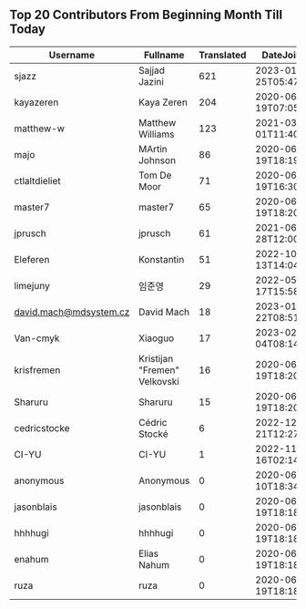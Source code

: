 ## Top 20 Contributors From Beginning Month Till Today ##
|Username|Fullname|Translated|DateJoined|
|--------|--------|----------|----------|
|sjazz|Sajjad Jazini|621|2023-01-25T05:47:07.|
|kayazeren|Kaya Zeren|204|2020-06-19T07:05:24Z|
|matthew-w|Matthew Williams|123|2021-03-01T11:40:28.|
|majo|MArtin Johnson|86|2020-06-19T18:19:45Z|
|ctlaltdieliet|Tom De Moor|71|2020-06-19T16:30:47Z|
|master7|master7|65|2020-06-19T18:20:39.|
|jprusch|jprusch|61|2021-06-28T12:00:18.|
|Eleferen|Konstantin|51|2022-10-13T14:04:24Z|
|limejuny|임준영|29|2022-05-17T15:58:46.|
|david.mach@mdsystem.cz|David Mach|18|2023-01-22T08:51:32.|
|Van-cmyk|Xiaoguo|17|2023-02-04T08:14:04.|
|krisfremen|Kristijan "Fremen" Velkovski|16|2020-06-19T18:20:03.|
|Sharuru|Sharuru|15|2020-06-19T18:20:22.|
|cedricstocke|Cédric Stocké|6|2022-12-21T12:27:36.|
|CI-YU|CI-YU|1|2022-11-16T02:14:58.|
|anonymous|Anonymous|0|2020-06-10T18:34:14.|
|jasonblais|jasonblais|0|2020-06-19T18:18:54Z|
|hhhhugi|hhhhugi|0|2020-06-19T18:18:56.|
|enahum|Elias  Nahum|0|2020-06-19T18:18:56Z|
|ruza|ruza|0|2020-06-19T18:18:57.|
